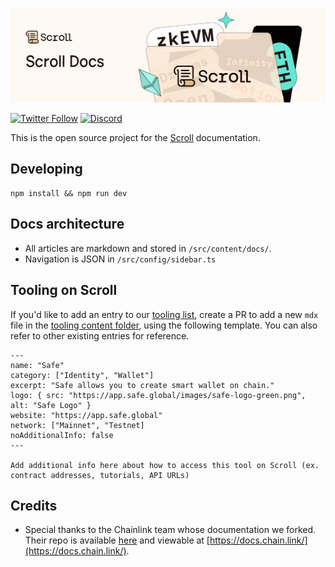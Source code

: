 ![Contribute to Scroll](./src/assets/banner.png)

[![Twitter Follow](https://img.shields.io/twitter/follow/Scroll_ZKP?style=social)](https://twitter.com/Scroll_ZKP)
[![Discord](https://img.shields.io/discord/984015101017346058?color=%235865F2&label=Discord&logo=discord&logoColor=%23fff)](https://discord.gg/scroll)

This is the open source project for the [Scroll](https://docs.scroll.io/en/getting-started/overview/) documentation.

## Developing

```
npm install && npm run dev
```

## Docs architecture

- All articles are markdown and stored in `/src/content/docs/`.
- Navigation is JSON in `/src/config/sidebar.ts`

## Tooling on Scroll

If you'd like to add an entry to our [tooling list](http://docs.scroll.xyz/en/developers/scroll-contracts), create a PR to add a new `mdx` file in the [tooling content folder](src/content/tools), using the following template. You can also refer to other existing entries for reference.

```
---
name: "Safe"
category: ["Identity", "Wallet"]
excerpt: "Safe allows you to create smart wallet on chain."
logo: { src: "https://app.safe.global/images/safe-logo-green.png", alt: "Safe Logo" }
website: "https://app.safe.global"
network: ["Mainnet", "Testnet]
noAdditionalInfo: false
---

Add additional info here about how to access this tool on Scroll (ex. contract addresses, tutorials, API URLs)
```

## Credits

- Special thanks to the Chainlink team whose documentation we forked. Their repo is available [here](https://github.com/smartcontractkit/documentation) and viewable at [https://docs.chain.link/](https://docs.chain.link/).

